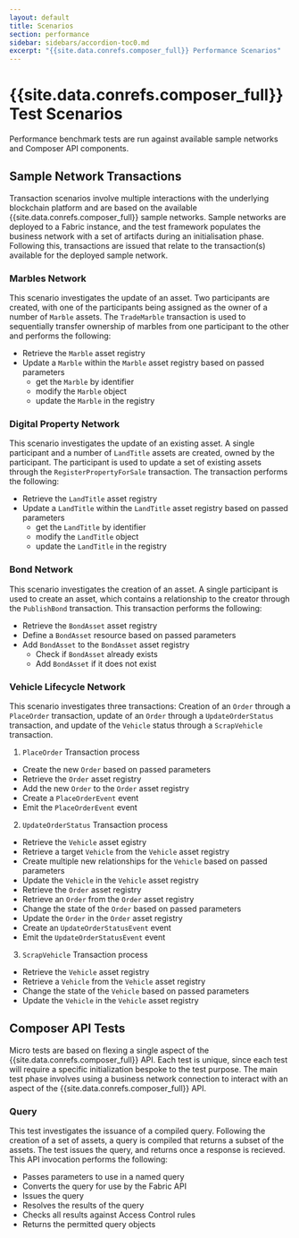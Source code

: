 ```yaml
---
layout: default
title: Scenarios
section: performance
sidebar: sidebars/accordion-toc0.md
excerpt: "{{site.data.conrefs.composer_full}} Performance Scenarios"
---
```

# {{site.data.conrefs.composer_full}} Test Scenarios
Performance benchmark tests are run against available sample networks and Composer API components.

## Sample Network Transactions
Transaction scenarios involve multiple interactions with the underlying blockchain platform and are based on the available {{site.data.conrefs.composer_full}} sample networks. Sample networks are deployed to a Fabric instance, and the test framework populates the business network with a set of artifacts during an initialisation phase. Following this, transactions are issued that relate to the transaction(s) available for the deployed sample network.

### Marbles Network
This scenario investigates the update of an asset. Two participants are created, with one of the participants being assigned as the owner of a number of `Marble` assets. The `TradeMarble` transaction is used to sequentially transfer ownership of marbles from one participant to the other and performs the following:

- Retrieve the `Marble` asset registry
- Update a `Marble` within the `Marble` asset registry based on passed parameters
  - get the `Marble` by identifier
  - modify the `Marble` object
  - update the `Marble` in the registry

### Digital Property Network
This scenario investigates the update of an existing asset. A single participant and a number of `LandTitle` assets are created, owned by the participant. The participant is used to update a set of existing assets through the `RegisterPropertyForSale` transaction. The transaction performs the following:	

- Retrieve the `LandTitle` asset registry
- Update a `LandTitle` within the `LandTitle` asset registry based on passed parameters
  - get the `LandTitle` by identifier
  - modify the `LandTitle` object
  - update the `LandTitle` in the registry

### Bond Network
This scenario investigates the creation of an asset. A single participant is used to create an asset, which contains a relationship to the creator through the `PublishBond` transaction. This transaction performs the following:

- Retrieve the `BondAsset` asset registry
- Define a `BondAsset` resource based on passed parameters
- Add `BondAsset` to the `BondAsset` asset registry
  - Check if `BondAsset` already exists
  - Add `BondAsset` if it does not exist

### Vehicle Lifecycle Network
This scenario investigates three transactions: Creation of an `Order` through a `PlaceOrder` transaction, update of an `Order` through a `UpdateOrderStatus` transaction, and update of the `Vehicle` status through a `ScrapVehicle` transaction.

1)	`PlaceOrder` Transaction process

- Create the new `Order` based on passed parameters
- Retrieve the `Order` asset registry
- Add the new `Order` to the `Order` asset registry
- Create a `PlaceOrderEvent` event
- Emit the `PlaceOrderEvent` event

2)	`UpdateOrderStatus` Transaction process

- Retrieve the `Vehicle` asset egistry
- Retrieve a target `Vehicle` from the `Vehicle` asset registry
- Create multiple new relationships for the `Vehicle` based on passed parameters
- Update the `Vehicle` in the `Vehicle` asset registry
- Retrieve the `Order` asset registry
- Retrieve an `Order` from the `Order` asset registry
- Change the state of the `Order` based on passed parameters
- Update the `Order` in the `Order` asset registry
- Create an `UpdateOrderStatusEvent` event
- Emit the `UpdateOrderStatusEvent` event

3)	`ScrapVehicle` Transaction process

- Retrieve the `Vehicle` asset registry
- Retrieve a `Vehicle` from the `Vehicle` asset registry
- Change the state of the `Vehicle` based on passed parameters
- Update the `Vehicle` in the `Vehicle` asset registry


## Composer API Tests
Micro tests are based on flexing a single aspect of the {{site.data.conrefs.composer_full}} API. Each test is unique, since each test will require a specific initialization bespoke to the test purpose. The main test phase involves using a business network connection to interact with an aspect of the {{site.data.conrefs.composer_full}} API.

### Query 
This test investigates the issuance of a compiled query. Following the creation of a set of assets, a query is compiled that returns a subset of the assets. The test issues the query, and returns once a response is recieved. This API invocation performs the following:

- Passes parameters to use in a named query
- Converts the query for use by the Fabric API
- Issues the query
- Resolves the results of the query
- Checks all results against Access Control rules
- Returns the permitted query objects
